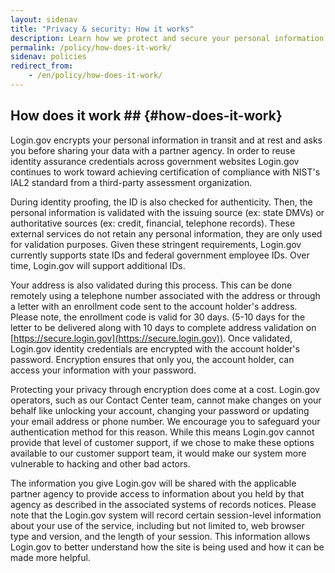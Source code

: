```yaml
---
layout: sidenav
title: "Privacy & security: How it works"
description: Learn how we protect and secure your personal information.
permalink: /policy/how-does-it-work/
sidenav: policies
redirect_from:
    - /en/policy/how-does-it-work/
---
```

## How does it work ## {#how-does-it-work}

Login.gov encrypts your personal information in transit and at rest and asks you before sharing your data with a partner agency. In order to reuse identity assurance credentials across government websites Login.gov continues to work toward achieving certification of compliance with NIST's IAL2 standard from a third-party assessment organization.

During identity proofing, the ID is also checked for authenticity. Then, the personal information is validated with the issuing source (ex: state DMVs) or authoritative sources (ex: credit, financial, telephone records). These external services do not retain any personal information, they are only used for validation purposes. Given these stringent requirements, Login.gov currently supports state IDs and federal government employee IDs. Over time, Login.gov will support additional IDs.

Your address is also validated during this process. This can be done remotely using a telephone number associated with the address or through a letter with an enrollment code sent to the account holder's address. Please note, the enrollment code is valid for 30 days. (5-10 days for the letter to be delivered along with 10 days to complete address validation on [https://secure.login.gov](https://secure.login.gov)). Once validated, Login.gov identity credentials are encrypted with the account holder's password. Encryption ensures that only you, the account holder, can access your information with your password.

Protecting your privacy through encryption does come at a cost. Login.gov operators, such as our Contact Center team, cannot make changes on your behalf like unlocking your account, changing your password or updating your email address or phone number. We encourage you to safeguard your authentication method for this reason. While this means Login.gov cannot provide that level of customer support, if we chose to make these options available to our customer support team, it would make our system more vulnerable to hacking and other bad actors.

The information you give Login.gov will be shared with the applicable partner agency to provide access to information about you held by that agency as described in the associated systems of records notices. Please note that the Login.gov system will record certain session-level information about your use of the service, including but not limited to, web browser type and version, and the length of your session. This information allows Login.gov to better understand how the site is being used and how it can be made more helpful.
